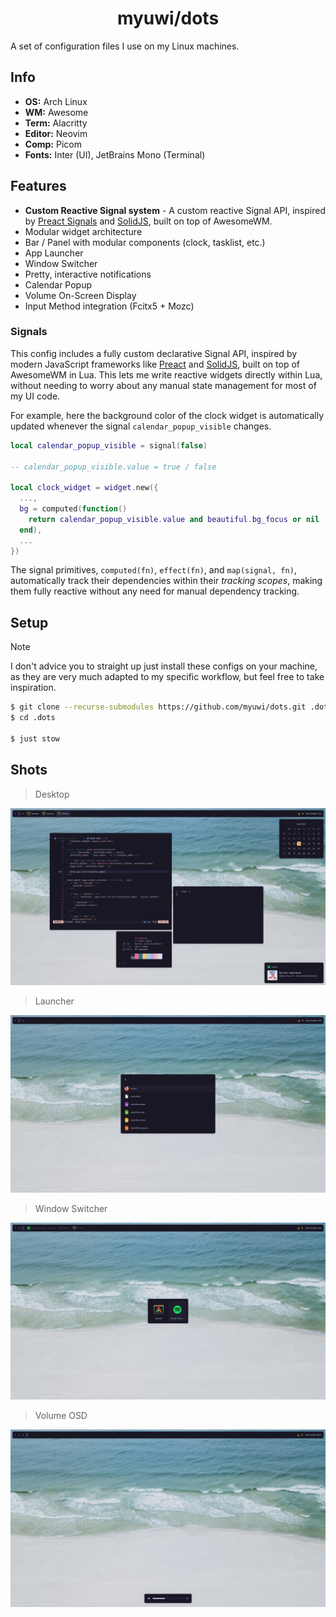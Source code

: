 <h1 align="center">myuwi/dots</h1>

A set of configuration files I use on my Linux machines.

## Info

- **OS:** Arch Linux
- **WM:** Awesome
- **Term:** Alacritty
- **Editor:** Neovim
- **Comp:** Picom
- **Fonts:** Inter (UI), JetBrains Mono (Terminal)

## Features

- **Custom Reactive Signal system** - A custom reactive Signal API, inspired by [Preact Signals](https://preactjs.com/guide/v10/signals/) and [SolidJS](https://docs.solidjs.com/concepts/signals), built on top of AwesomeWM.
- Modular widget architecture
- Bar / Panel with modular components (clock, tasklist, etc.)
- App Launcher
- Window Switcher
- Pretty, interactive notifications
- Calendar Popup
- Volume On-Screen Display
- Input Method integration (Fcitx5 + Mozc)

### Signals

This config includes a fully custom declarative Signal API, inspired by modern JavaScript frameworks like [Preact](https://preactjs.com/guide/v10/signals/) and [SolidJS](https://docs.solidjs.com/concepts/signals), built on top of AwesomeWM in Lua.
This lets me write reactive widgets directly within Lua, without needing to worry about any manual state management for most of my UI code.

For example, here the background color of the clock widget is automatically updated whenever the signal `calendar_popup_visible` changes.

```lua
local calendar_popup_visible = signal(false)

-- calendar_popup_visible.value = true / false

local clock_widget = widget.new({
  ...,
  bg = computed(function()
    return calendar_popup_visible.value and beautiful.bg_focus or nil
  end),
  ...
})
```

The signal primitives, `computed(fn)`, `effect(fn)`, and `map(signal, fn)`, automatically track their dependencies within their *tracking scopes*, making them fully reactive without any need for manual dependency tracking.

## Setup

> [!NOTE]
> I don't advice you to straight up just install these configs on your machine, as they are very much adapted to my specific workflow, but feel free to take inspiration.

```sh
$ git clone --recurse-submodules https://github.com/myuwi/dots.git .dots
$ cd .dots

$ just stow
```

## Shots

> Desktop

![Desktop](./assets/1.png)

> Launcher

![Launcher](./assets/2.png)

> Window Switcher

![Window Switcher](./assets/3.png)

> Volume OSD

![Volume OSD](./assets/4.png)
